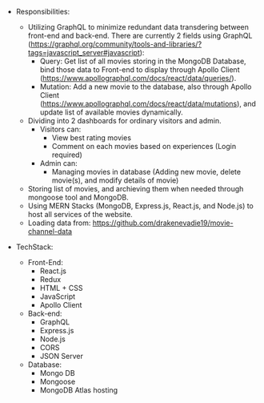 - Responsibilities:
    - Utilizing GraphQL to minimize redundant data transdering between front-end and back-end. There are currently 2 fields using GraphQL (https://graphql.org/community/tools-and-libraries/?tags=javascript_server#javascript): 
        - Query: Get list of all movies storing in the MongoDB Database, bind those data to Front-end to display through Apollo Client (https://www.apollographql.com/docs/react/data/queries/).
        - Mutation: Add a new movie to the database, also through Apollo Client (https://www.apollographql.com/docs/react/data/mutations), and update list of available movies dynamically. 
    - Dividing into 2 dashboards for ordinary visitors and admin.
        - Visitors can: 
            - View best rating movies
            - Comment on each movies based on experiences (Login required)
        - Admin can:
            - Managing movies in database (Adding new movie, delete movie(s), and modify details of movie)
    - Storing list of movies, and archieving them when needed through mongoose tool and MongoDB. 
    - Using MERN Stacks (MongoDB, Express.js, React.js, and Node.js) to host all services of the website.
    - Loading data from: https://github.com/drakenevadie19/movie-channel-data

- TechStack: 
    - Front-End: 
        - React.js
        - Redux
        - HTML + CSS
        - JavaScript
        - Apollo Client
    - Back-end: 
        - GraphQL 
        - Express.js
        - Node.js
        - CORS
        - JSON Server
    - Database: 
        - Mongo DB
        - Mongoose 
        - MongoDB Atlas hosting
